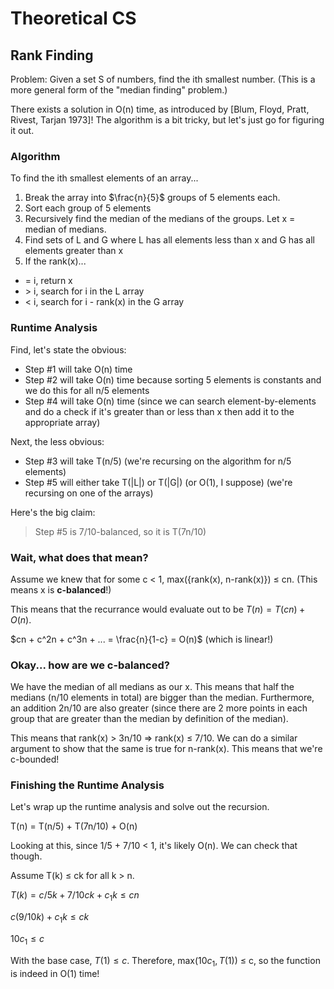 # Theoretical CS

## Rank Finding

Problem: Given a set S of numbers, find the ith smallest number. (This is a more general form of the "median finding" problem.)

There exists a solution in O(n) time, as introduced by [Blum, Floyd, Pratt, Rivest, Tarjan 1973]! The algorithm is a bit tricky, but let's just go for figuring it out.

### Algorithm

To find the ith smallest elements of an array...

1. Break the array into $\frac{n}{5}$ groups of 5 elements each. 
2. Sort each group of 5 elements
3. Recursively find the median of the medians of the groups. Let x = median of medians.
4. Find sets of L and G where L has all elements less than x and G has all elements greater than x
5. If the rank(x)...
  * = i, return x
  * \> i, search for i in the L array
  * < i, search for i - rank(x) in the G array

### Runtime Analysis

Find, let's state the obvious:
* Step #1 will take O(n) time
* Step #2 will take O(n) time because sorting 5 elements is constants and we do this for all n/5 elements
* Step #4 will take O(n) time (since we can search element-by-elements and do a check if it's greater than or less than x then add it to the appropriate array)

Next, the less obvious:
* Step #3 will take T(n/5) (we're recursing on the algorithm for n/5 elements)
* Step #5 will either take T(|L|) or T(|G|) (or O(1), I suppose) (we're recursing on one of the arrays)

Here's the big claim:

> Step #5 is 7/10-balanced, so it is T(7n/10)

### Wait, what does that mean?

Assume we knew that for some c < 1, max({rank(x), n-rank(x)}) ≤ cn. (This means x is **c-balanced**!)

This means that the recurrance would evaluate out to be $T(n) = T(cn) + O(n)$. 

$cn + c^2n + c^3n + ... = \frac{n}{1-c} = O(n)$ (which is linear!)

### Okay... how are we c-balanced?

We have the median of all medians as our x. This means that half the medians (n/10 elements in total) are bigger than the median. Furthermore, an addition 2n/10 are also greater (since there are 2 more points in each group that are greater than the median by definition of the median).

This means that rank(x) > 3n/10 => rank(x) ≤ 7/10. We can do a similar argument to show that the same is true for n-rank(x). This means that we're c-bounded!

### Finishing the Runtime Analysis

Let's wrap up the runtime analysis and solve out the recursion.

T(n) = T(n/5) + T(7n/10) + O(n)

Looking at this, since 1/5 + 7/10 < 1, it's likely O(n). We can check that though.

Assume T(k) ≤ ck for all k > n.

$T(k) = c/5 k + 7/10 ck + c_1 k \leq cn$

$c (9/10 k) + c_1 k \leq ck$

$10c_1 \leq c$

With the base case, $T(1) \leq c$. Therefore, max($10c_1, T(1)$) ≤ c, so the function is indeed in O(1) time!


